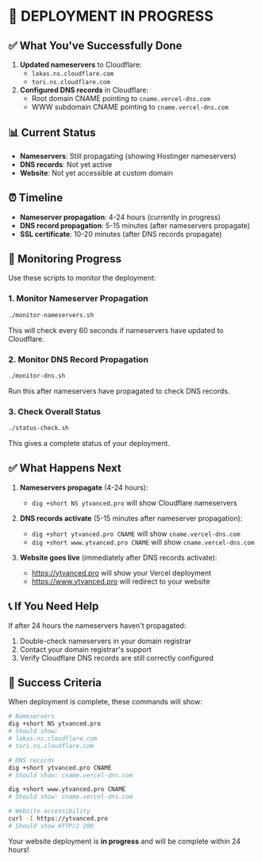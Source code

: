 # 🎉 DEPLOYMENT IN PROGRESS

## ✅ What You've Successfully Done
1. **Updated nameservers** to Cloudflare:
   - `lakas.ns.cloudflare.com`
   - `tori.ns.cloudflare.com`
2. **Configured DNS records** in Cloudflare:
   - Root domain CNAME pointing to `cname.vercel-dns.com`
   - WWW subdomain CNAME pointing to `cname.vercel-dns.com`

## 📊 Current Status
- **Nameservers**: Still propagating (showing Hostinger nameservers)
- **DNS records**: Not yet active
- **Website**: Not yet accessible at custom domain

## ⏰ Timeline
- **Nameserver propagation**: 4-24 hours (currently in progress)
- **DNS record propagation**: 5-15 minutes (after nameservers propagate)
- **SSL certificate**: 10-20 minutes (after DNS records propagate)

## 🔧 Monitoring Progress
Use these scripts to monitor the deployment:

### 1. Monitor Nameserver Propagation
```bash
./monitor-nameservers.sh
```
This will check every 60 seconds if nameservers have updated to Cloudflare.

### 2. Monitor DNS Record Propagation
```bash
./monitor-dns.sh
```
Run this after nameservers have propagated to check DNS records.

### 3. Check Overall Status
```bash
./status-check.sh
```
This gives a complete status of your deployment.

## ✅ What Happens Next
1. **Nameservers propagate** (4-24 hours):
   - `dig +short NS ytvanced.pro` will show Cloudflare nameservers

2. **DNS records activate** (5-15 minutes after nameserver propagation):
   - `dig +short ytvanced.pro CNAME` will show `cname.vercel-dns.com`
   - `dig +short www.ytvanced.pro CNAME` will show `cname.vercel-dns.com`

3. **Website goes live** (immediately after DNS records activate):
   - https://ytvanced.pro will show your Vercel deployment
   - https://www.ytvanced.pro will redirect to your website

## 📞 If You Need Help
If after 24 hours the nameservers haven't propagated:
1. Double-check nameservers in your domain registrar
2. Contact your domain registrar's support
3. Verify Cloudflare DNS records are still correctly configured

## 🎯 Success Criteria
When deployment is complete, these commands will show:
```bash
# Nameservers
dig +short NS ytvanced.pro
# Should show:
# lakas.ns.cloudflare.com
# tori.ns.cloudflare.com

# DNS records
dig +short ytvanced.pro CNAME
# Should show: cname.vercel-dns.com

dig +short www.ytvanced.pro CNAME
# Should show: cname.vercel-dns.com

# Website accessibility
curl -I https://ytvanced.pro
# Should show HTTP/2 200
```

Your website deployment is **in progress** and will be complete within 24 hours!